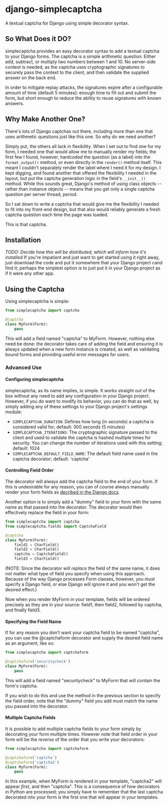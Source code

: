 # django-simplecaptcha

A textual captcha for Django using simple decorator syntax.

## So What Does it DO?

simplecaptcha provides an easy decorator syntax to add a textual captcha to your
Django forms. The captcha is a simple arithmetic question: Either add, subtract,
or multiply two numbers between 1 and 10. No server-side context is needed, as
the captcha uses cryptographic signatures to securely pass the context to the
client, and then validate the supplied answer on the back end.

In order to mitigate replay attacks, the signatures expire after a configurable
amount of time (default 5 minutes): enough time to fill out and submit the form,
but short enough to reduce the ability to reuse signatures with known answers.

## Why Make Another One?

There's lots of Django captchas out there, including more than one that uses
arithmetic questions just like this one. So why do we need another?

Simply put, the others all lack in flexibility. When I set out to find one for
my form, I needed one that would allow me to manually render my fields; the
first few I found, however, hardcoded the question (as a label) into the
`format_output()` method, or even directly in the `render()` method itself.
This meant I couldn't separately render the label where I need it for my design.
I kept digging, and found another that offered the flexibility I needed in the
layout, but put the captcha generation logic in the field's `__init__()` method.
While this sounds great, Django's method of using class objects -- rather than
instance objects -- means that you get only a single captcha question per
server thread, period.

So I sat down to write a captcha that would give me the flexibility I needed to
fit into my front-end design, but that also would reliably generate a fresh
captcha question each time the page was loaded.

This is that captcha.

## Installation

*TODO: Decide how this will be distributed, which will inform how it's installed*
If you're impatient and just want to get started using it right away, just
download the code and put it somewhere that your Django project cand find it;
perhaps the simplest option is to just put it in your Django project as if it
were any other app.

## Using the Captcha

Using simplecaptcha is simple:

```python
from simplecaptcha import captcha

@captcha
class MyForm(Form):
    pass
```

This will add a field named "captcha" to MyForm. However, nothing else need be
done: the decorator takes care of adding the field and ensuring it is always
updated when a new form instance is created, as well as validating bound forms
and providing useful error messages for users.

### Advanced Use

#### Configuring simplecaptcha

simplecaptcha, as its name implies, is simple. It works straight out of the box
without any need to add any configuration in your Django project. However, if
you do want to modify its behavior, you can do that as well, by simply adding
any of these settings to your Django project's settings module:

 * `SIMPLECAPTCHA_DURATION`: Defines how long (in seconds) a captcha is considered
   valid for; default: 300 seconds (5 minutes)
 * `SIMPLECAPTCHA_ITERATIONS`: The cryptographic signature passed to the client
   and used to validate the captcha is hashed multiple times for security. You
   can change the number of iterations used with this setting; default: 1024
 * `SIMPLECAPTCHA_DEFAULT_FIELD_NAME`: The default field name used in the captcha
   decorator; default: 'captcha'

#### Controlling Field Order

The decorator will always add the captcha field to the end of your form. If this
is undesirable for any reason, you can of course always manually render your form
fields as [decribed in the Django docs](https://docs.djangoproject.com/en/1.7/topics/forms/#rendering-fields-manually).

Another option is to simply add a "dummy" field to your form with the same name
as that passed into the decorator. The decorator would then effectively replace
the field in your form:

```python
from simplecaptcha import captcha
from simplecaptcha.fields import CaptchaField

@captcha
class MyForm(Form):
    field1 = CharField()
    field2 = CharField()
    captcha = CaptchaField()
    field3 = CharField()
```

(NOTE: Since the decorator will *replace* the field of the same name, it does not
matter what type of field you specify when using this approach. Because of the way
Django processes Form classes, however, you *must* specify a Django field, or else
Django will ignore it and you won't get the desired effect.)

Now when you render MyForm in your template, fields will be ordered precisely as
they are in your source: field1, then field2, followed by captcha, and finally
field3.

#### Specifying the Field Name

If for any reason you don't want your captcha field to be named "captcha", you
can use the @captchaform decorator and supply the desired field name as an
argument, like so:

```python
from simplecaptcha import captchaform

@captchaform('securitycheck')
class MyForm(Form):
    pass
```

This will add a field named "securitycheck" to MyForm that will contain the
form's captcha.

If you wish to do this and use the method in the previous section to specify the
field order, note that the "dummy" field you add must match the name you passed
into the decorator.

#### Multiple Captcha Fields

It is possible to add multiple captcha fields to your form simply by decorating
your form multiple times. However note that field order in your form will be the
*reverse* of the order that you write your decorators:

```python
from simplecaptcha import captchaform

@captchaform('captcha')
@captchaform('captcha2')
class MyForm(Form):
    pass
```

In this example, when MyForm is rendered in your template, "captcha2" will appear
*first*, and then "captcha". This is a consequence of how decorators in Python are
processed; you simply have to remember that the last captcha decorated into your
form is the first one that will appear in your templates.


